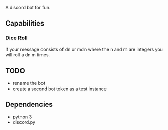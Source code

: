 A discord bot for fun.

## Capabilities

### Dice Roll
If your message consists of dn or mdn where the n and m are integers you will roll a dn m times.

## TODO

- rename the bot
- create a second bot token as a test instance

## Dependencies

- python 3
- discord.py
